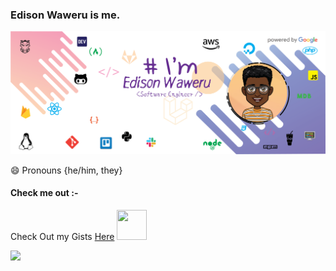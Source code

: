 ### Edison Waweru is me. 
![poster](https://raw.githubusercontent.com/wambuguedison/wambuguedison/master/devedd_poster_v2.png)

<!--
**wambuguedison/wambuguedison** is a ✨ _special_ ✨ repository because its `README.md` (this file) appears on your GitHub profile.

Here are some ideas to get you started:

🔭 I’m currently working on https://shooga.me
🌱 I’m currently learning DevOps
- 👯 I’m looking to collaborate on ...
- 🤔 I’m looking for help with ...
💬 Ask me about PWA's, React, GraphQl, AWS
📫 How to reach me: wambuguedison@gmail.com
-: ...
- ⚡ Fun fact: ...
-->
 😄 Pronouns {he/him, they}
 
 #### Check me out :-
 Check Out my Gists <a href="https://gist.github.com/wambuguedison">Here</a>
 <a href="https://dev.to/wambuguedison"><img src="https://d2fltix0v2e0sb.cloudfront.net/dev-badge.svg" height="48" width="48" ></a>  
 
 <a href="https://www.codewars.com/wambuguedison"><img src="https://www.codewars.com/users/wambuguedison/badges/large"></a>
 

 
